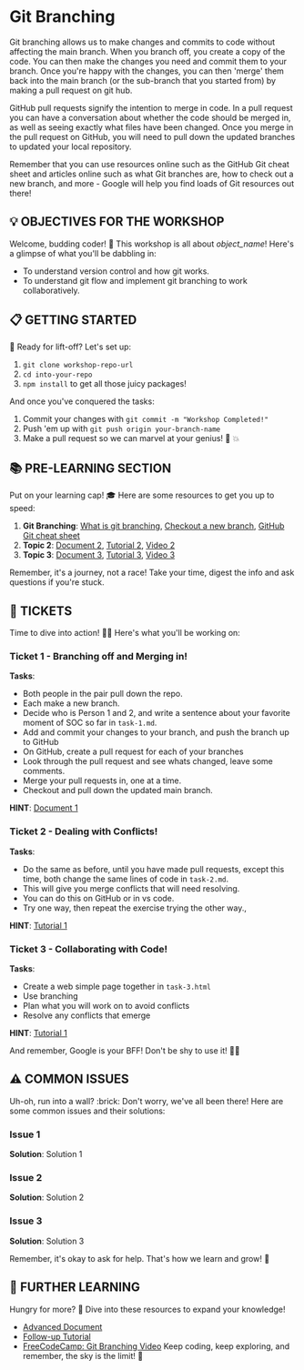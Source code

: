 # Git Branching

Git branching allows us to make changes and commits to code without affecting the main branch. When you branch off, you create a copy of the code. You can then make the changes you need and commit them to your branch. Once you're happy with the changes, you can then 'merge' them back into the main branch (or the sub-branch that you started from) by making a pull request on git hub.

GitHub pull requests signify the intention to merge in code. In a pull request you can have a conversation about whether the code should be merged in, as well as seeing exactly what files have been changed. Once you merge in the pull request on GitHub, you will need to pull down the updated branches to updated your local repository.

Remember that you can use resources online such as the GitHub Git cheat sheet and articles online such as what Git branches are, how to check out a new branch, and more - Google will help you find loads of Git resources out there!

## :bulb: OBJECTIVES FOR THE WORKSHOP

Welcome, budding coder! :seedling: This workshop is all about *object_name*! Here's a glimpse of what you'll be dabbling in:

- To understand version control and how git works.
- To understand git flow and implement git branching to work collaboratively. 


## :clipboard: GETTING STARTED 

:rocket: Ready for lift-off? Let's set up:

1. `git clone workshop-repo-url`
2. `cd into-your-repo`
3. `npm install` to get all those juicy packages!

And once you've conquered the tasks:

1. Commit your changes with `git commit -m "Workshop Completed!"`
2. Push 'em up with `git push origin your-branch-name`
3. Make a pull request so we can marvel at your genius! :brain: :boom:

## :books: PRE-LEARNING SECTION

Put on your learning cap! :mortar_board: Here are some resources to get you up to speed:

1. **Git Branching**: [What is git branching](https://www.w3schools.com/git/git_branch.asp?remote=github), [Checkout a new branch](https://www.w3docs.com/learn-git/git-checkout.html#checking-out-new-branches-8), [GitHub Git cheat sheet](https://education.github.com/git-cheat-sheet-education.pdf) 
2. **Topic 2**: [Document 2](doc_link), [Tutorial 2](tutorial_link), [Video 2](video_link)
3. **Topic 3**: [Document 3](doc_link), [Tutorial 3](tutorial_link), [Video 3](video_link)

Remember, it's a journey, not a race! Take your time, digest the info and ask questions if you're stuck.

## :ticket: TICKETS 

Time to dive into action! :swimmer:‍♂️ Here's what you'll be working on:

### Ticket 1  - Branching off and Merging in!

**Tasks**: 

- Both people in the pair pull down the repo.
- Each make a new branch.
- Decide who is Person 1 and 2, and write a sentence about your favorite moment of SOC so far in `task-1.md`.
- Add and commit your changes to your branch, and push the branch up to GitHub
- On GitHub, create a pull request for each of your branches
- Look through the pull request and see whats changed, leave some comments.
- Merge your pull requests in, one at a time.
- Checkout and pull down the updated main branch.

**HINT**: [Document 1](doc_link)

### Ticket 2 - Dealing with Conflicts!

**Tasks**: 
- Do the same as before, until you have made pull requests, except this time, both change the same lines of code in `task-2.md`.
- This will give you merge conflicts that will need resolving.
- You can do this on GitHub or in vs code.
- Try one way, then repeat the exercise trying the other way.,

**HINT**: [Tutorial 1](tutorial_link)

### Ticket 3 - Collaborating with Code!

**Tasks**: 

- Create a web simple page together in `task-3.html`
- Use branching
- Plan what you will work on to avoid conflicts
- Resolve any conflicts that emerge

**HINT**: [Tutorial 1](tutorial_link)

And remember, Google is your BFF! Don't be shy to use it! :woman_technologist:

## :warning: COMMON ISSUES 

Uh-oh, run into a wall? :brick: Don't worry, we've all been there! Here are some common issues and their solutions:

### Issue 1

**Solution**: Solution 1

### Issue 2

**Solution**: Solution 2

### Issue 3

**Solution**: Solution 3

Remember, it's okay to ask for help. That's how we learn and grow! :sunflower:

## :compass: FURTHER LEARNING

Hungry for more? :fork_and_knife: Dive into these resources to expand your knowledge!

- [Advanced Document](doc_link)
- [Follow-up Tutorial](tutorial_link)
- [FreeCodeCamp: Git Branching Video](video_link)
Keep coding, keep exploring, and remember, the sky is the limit! :rocket:
